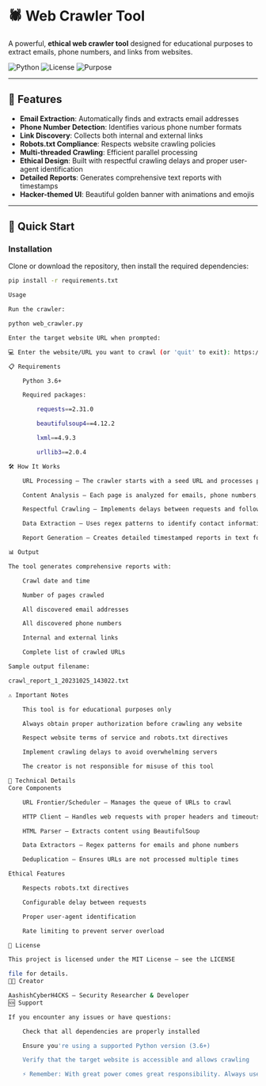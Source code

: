 # 🕷️ Web Crawler Tool

A powerful, **ethical web crawler tool** designed for educational purposes to extract emails, phone numbers, and links from websites.

![Python](https://img.shields.io/badge/Python-3.6%252B-blue)
![License](https://img.shields.io/badge/License-MIT-green)
![Purpose](https://img.shields.io/badge/Purpose-Educational%2520Only-yellow)

---

## 🌟 Features

- **Email Extraction**: Automatically finds and extracts email addresses  
- **Phone Number Detection**: Identifies various phone number formats  
- **Link Discovery**: Collects both internal and external links  
- **Robots.txt Compliance**: Respects website crawling policies  
- **Multi-threaded Crawling**: Efficient parallel processing  
- **Ethical Design**: Built with respectful crawling delays and proper user-agent identification  
- **Detailed Reports**: Generates comprehensive text reports with timestamps  
- **Hacker-themed UI**: Beautiful golden banner with animations and emojis  

---

## 🚀 Quick Start

### Installation

Clone or download the repository, then install the required dependencies:

```bash
pip install -r requirements.txt

Usage

Run the crawler:

python web_crawler.py

Enter the target website URL when prompted:

💻 Enter the website/URL you want to crawl (or 'quit' to exit): https://example.com

📋 Requirements

    Python 3.6+

    Required packages:

        requests==2.31.0

        beautifulsoup4==4.12.2

        lxml==4.9.3

        urllib3==2.0.4

🛠️ How It Works

    URL Processing – The crawler starts with a seed URL and processes pages systematically

    Content Analysis – Each page is analyzed for emails, phone numbers, and links

    Respectful Crawling – Implements delays between requests and follows robots.txt rules

    Data Extraction – Uses regex patterns to identify contact information

    Report Generation – Creates detailed timestamped reports in text format

📊 Output

The tool generates comprehensive reports with:

    Crawl date and time

    Number of pages crawled

    All discovered email addresses

    All discovered phone numbers

    Internal and external links

    Complete list of crawled URLs

Sample output filename:

crawl_report_1_20231025_143022.txt

⚠️ Important Notes

    This tool is for educational purposes only

    Always obtain proper authorization before crawling any website

    Respect website terms of service and robots.txt directives

    Implement crawling delays to avoid overwhelming servers

    The creator is not responsible for misuse of this tool

🔧 Technical Details
Core Components

    URL Frontier/Scheduler – Manages the queue of URLs to crawl

    HTTP Client – Handles web requests with proper headers and timeouts

    HTML Parser – Extracts content using BeautifulSoup

    Data Extractors – Regex patterns for emails and phone numbers

    Deduplication – Ensures URLs are not processed multiple times

Ethical Features

    Respects robots.txt directives

    Configurable delay between requests

    Proper user-agent identification

    Rate limiting to prevent server overload

📝 License

This project is licensed under the MIT License – see the LICENSE

file for details.
👨‍💻 Creator

AashishCyberH4CKS – Security Researcher & Developer
🆘 Support

If you encounter any issues or have questions:

    Check that all dependencies are properly installed

    Ensure you're using a supported Python version (3.6+)

    Verify that the target website is accessible and allows crawling

    ⚡ Remember: With great power comes great responsibility. Always use this tool ethically and legally. 🛡️